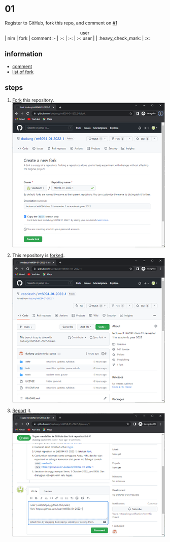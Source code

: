 # 01
Register to GitHub, fork this repo, and comment on [#1](https://github.com/dudung/nt6094-01-2022-1/issues/1)


<center>user</center> | nim | fork | comment
:- | :-: | :-: | :-:
user |  | :heavy_check_mark: | :x:


## information
+ [comment](https://github.com/dudung/nt6094-01-2022-1/issues/1)
+ [list of fork](https://github.com/dudung/nt6094-01-2022-1/network/members)


## steps
1. [Fork](https://github.com/dudung/nt6094-01-2022-1/fork) this repository.<br>
  ![](fork-20221004-1022a.png)

2. This repository is [forked](https://github.com/veedasch/nt6094-01-2022-1).<br>
  ![](fork-20221004-1022b.png)

3. [Report](https://github.com/dudung/nt6094-01-2022-1/issues/1) it.<br>
  ![](fork-20221004-1110.png)